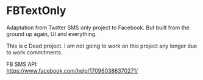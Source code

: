# FBTextOnly
Adaptation from Twitter SMS only project to Facebook. But built from the ground up again, UI and everything.

This is c Dead project. I am not going to work on this project any longer due to work commitments.

FB SMS API:
<br/>
https://www.facebook.com/help/170960386370271/
